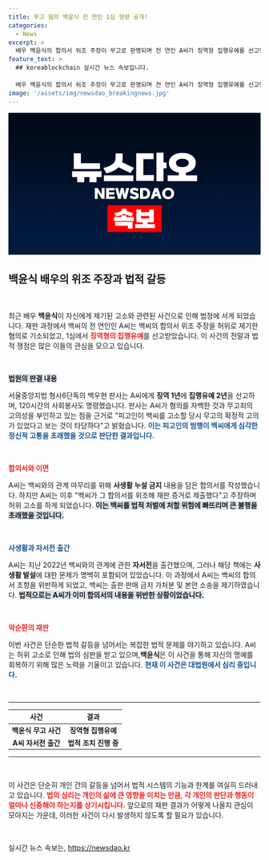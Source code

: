 ```yaml
---
title: 무고 혐의 백윤식 전 연인 1심 형량 공개!
categories:
  - News
excerpt: >
  배우 백윤식의 합의서 위조 주장이 무고로 판명되며 전 연인 A씨가 징역형 집행유예를 선고받았다. A씨는 직접 작성한 합의서를 두고 백씨를 허위로 고소했지만, 법원은 정신적 고통을 강조하며 죄질을 묘사했다.
feature_text: >
  ## koreablockchain 실시간 뉴스 속보입니다.

  배우 백윤식의 합의서 위조 주장이 무고로 판명되며 전 연인 A씨가 징역형 집행유예를 선고받았다. A씨는 직접 작성한 합의서를 두고 백씨를 허위로 고소했지만, 법원은 정신적 고통을 강조하며 죄질을 묘사했다.
image: '/assets/img/newsdao_breakingnews.jpg'
---
```


<p><img src="/assets/img/newsdao_breakingnews.jpg" alt="koreablockchain 속보" /></p>

<h2 data-ke-size="size26">백윤식 배우의 위조 주장과 법적 갈등</h2>

<p data-ke-size="size16">&nbsp;</p>

<p data-ke-size="size16">최근 배우 <b>백윤식</b>이 자신에게 제기된 고소와 관련된 사건으로 인해 법정에 서게 되었습니다. 재판 과정에서 백씨의 전 연인인 A씨는 백씨의 합의서 위조 주장을 허위로 제기한 혐의로 기소되었고, 1심에서 <b><span style="color: #ee2323;">징역형의 집행유예</span></b>를 선고받았습니다. 이 사건의 전말과 법적 쟁점은 많은 이들의 관심을 모으고 있습니다.</p>

<p data-ke-size="size16">&nbsp;</p>

<p><b><span style="background-color: #21538527;">법원의 판결 내용</span></b></p>

<p data-ke-size="size16">서울중앙지법 형사6단독의 백우현 판사는 A씨에게 <b>징역 1년</b>에 <b>집행유예 2년</b>을 선고하며, 120시간의 사회봉사도 명령했습니다. 판사는 A씨가 혐의를 자백한 것과 무고죄의 고의성을 부인하고 있는 점을 근거로 "피고인이 백씨를 고소할 당시 무고의 확정적 고의가 있었다고 보는 것이 타당하다"고 밝혔습니다. <b><span style="color: #1a5490;">이는 피고인의 범행이 백씨에게 심각한 정신적 고통을 초래했을 것으로 판단한 결과입니다.</span></b></p>

<p data-ke-size="size16">&nbsp;</p>

<p><b><span style="color: #ee2323;">합의서와 이면</span></b></p>

<p data-ke-size="size16">A씨는 백씨와의 관계 마무리를 위해 <b>사생활 누설 금지</b> 내용을 담은 합의서를 작성했습니다. 하지만 A씨는 이후 "백씨가 그 합의서를 위조해 재판 증거로 제출했다"고 주장하며 허위 고소를 하게 되었습니다. <b><span style="background-color: #21538527;">이는 백씨를 법적 처벌에 처할 위험에 빠뜨리며 큰 불행을 초래했을 것입니다.</span></b></p>

<p data-ke-size="size16">&nbsp;</p>

<p><b><span style="color: #1a5490;">사생활과 자서전 출간</span></b></p>

<p data-ke-size="size16">A씨는 지난 2022년 백씨와의 관계에 관한 <b>자서전</b>을 출간했으며, 그러나 해당 책에는 <b>사생활 발설</b>에 대한 문제가 명백히 포함되어 있었습니다. 이 과정에서 A씨는 백씨의 합의서 조항을 위반하게 되었고, 백씨는 출판·판매 금지 가처분 및 본안 소송을 제기하였습니다. <b><span style="background-color: #21538527;">법적으로는 A씨가 이미 합의서의 내용을 위반한 상황이었습니다.</span></b></p>

<p data-ke-size="size16">&nbsp;</p>

<p><b><span style="color: #ee2323;">악순환의 재판</span></b></p>

<p data-ke-size="size16">이번 사건은 단순한 법적 갈등을 넘어서는 복잡한 법적 문제를 야기하고 있습니다. A씨는 허위 고소로 인해 법의 심판을 받고 있으며,<b>백윤식</b>은 이 사건을 통해 자신의 명예를 회복하기 위해 많은 노력을 기울이고 있습니다. <b><span style="color: #1a5490;">현재 이 사건은 대법원에서 심리 중입니다.</span></b></p>

<p data-ke-size="size16">&nbsp;</p>

<hr>

<table style="width: 100%;">
    <thead>
        <tr>
            <th style="text-align: center; height: 17px;">사건</th>
            <th style="text-align: center; height: 17px;">결과</th>
        </tr>
    </thead>
    <tbody>
        <tr>
            <td style="text-align: center; height: 17px;"><b>백윤식 무고 사건</b></td>
            <td style="text-align: center; height: 17px;"><b>징역형 집행유예</b></td>
        </tr>
        <tr>
            <td style="text-align: center; height: 17px;"><b>A씨 자서전 출간</b></td>
            <td style="text-align: center; height: 17px;"><b>법적 조치 진행 중</b></td>
        </tr>
    </tbody>
</table>

<hr>

<p data-ke-size="size16">&nbsp;</p>

<p data-ke-size="size16">이 사건은 단순히 개인 간의 갈등을 넘어서 법적 시스템의 기능과 한계를 여실히 드러내고 있습니다. <b><span style="color: #ee2323;">법의 심리는 개인의 삶에 큰 영향을 미치는 만큼, 각 개인의 판단과 행동이 얼마나 신중해야 하는지를 상기시킵니다.</span></b> 앞으로의 재판 결과가 어떻게 나올지 관심이 모아지는 가운데, 이러한 사건이 다시 발생하지 않도록 할 필요가 있습니다.</p>

<p data-ke-size="size16">&nbsp;</p>
실시간 뉴스 속보는, <a href="https://newsdao.kr" rel="dofollow">https://newsdao.kr</a>


